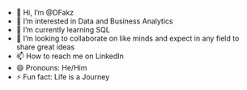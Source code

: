 - 👋 Hi, I’m @DFakz
- 👀 I’m interested in Data and Business Analytics
- 🌱 I’m currently learning SQL 
- 💞️ I’m looking to collaborate on like minds and expect in any field to share great ideas
- 📫 How to reach me on LinkedIn 
- 😄 Pronouns: He/Him
- ⚡ Fun fact: Life is a Journey

<!---
DFakz/DFakz is a ✨ special ✨ repository because its `README.md` (this file) appears on your GitHub profile.
You can click the Preview link to take a look at your changes.
--->
